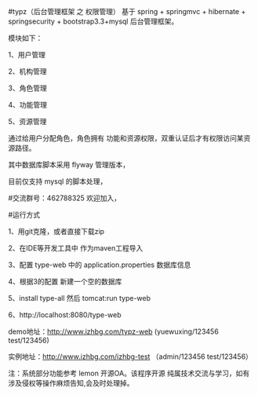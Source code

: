 #typz（后台管理框架 之 权限管理）
基于 spring + springmvc + hibernate + springsecurity + bootstrap3.3+mysql 后台管理框架。

模块如下：

1、用户管理

2、机构管理

3、角色管理

4、功能管理

5、资源管理

通过给用户分配角色，角色拥有 功能和资源权限，双重认证后才有权限访问某资源路径。

其中数据库脚本采用 flyway 管理版本，

目前仅支持 mysql 的脚本处理，

#交流群号：462788325
欢迎加入，

#运行方式

1、用git克隆，或者直接下载zip

2、在IDE等开发工具中 作为maven工程导入

3、配置 type-web 中的 application.properties 数据库信息

4、根据3的配置 新建一个空的数据库 

5、install type-all 然后 tomcat:run type-web

6、http://localhost:8080/type-web


demo地址：http://www.izhbg.com/typz-web     (yuewuxing/123456   test/123456)

实例地址：http://www.izhbg.com/izhbg-test   （admin/123456      test/123456）

注：系统部分功能参考 lemon 开源OA。该程序开源 纯属技术交流与学习，如有涉及侵权等操作麻烦告知,会及时处理掉。